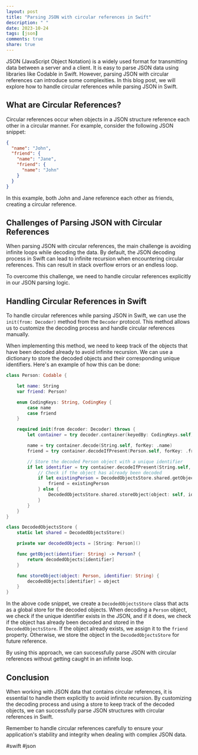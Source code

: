 ```yaml
---
layout: post
title: "Parsing JSON with circular references in Swift"
description: " "
date: 2023-10-24
tags: [json]
comments: true
share: true
---
```


JSON (JavaScript Object Notation) is a widely used format for transmitting data between a server and a client. It is easy to parse JSON data using libraries like Codable in Swift. However, parsing JSON with circular references can introduce some complexities. In this blog post, we will explore how to handle circular references while parsing JSON in Swift.

## What are Circular References?

Circular references occur when objects in a JSON structure reference each other in a circular manner. For example, consider the following JSON snippet:

```json
{
  "name": "John",
  "friend": {
    "name": "Jane",
    "friend": {
      "name": "John"
    }
  }
}
```

In this example, both John and Jane reference each other as friends, creating a circular reference.

## Challenges of Parsing JSON with Circular References

When parsing JSON with circular references, the main challenge is avoiding infinite loops while decoding the data. By default, the JSON decoding process in Swift can lead to infinite recursion when encountering circular references. This can result in stack overflow errors or an endless loop.

To overcome this challenge, we need to handle circular references explicitly in our JSON parsing logic.

## Handling Circular References in Swift

To handle circular references while parsing JSON in Swift, we can use the `init(from: Decoder)` method from the `Decoder` protocol. This method allows us to customize the decoding process and handle circular references manually.

When implementing this method, we need to keep track of the objects that have been decoded already to avoid infinite recursion. We can use a dictionary to store the decoded objects and their corresponding unique identifiers. Here's an example of how this can be done:

```swift
class Person: Codable {

    let name: String
    var friend: Person?

    enum CodingKeys: String, CodingKey {
        case name
        case friend
    }

    required init(from decoder: Decoder) throws {
        let container = try decoder.container(keyedBy: CodingKeys.self)

        name = try container.decode(String.self, forKey: .name)
        friend = try container.decodeIfPresent(Person.self, forKey: .friend)

        // Store the decoded Person object with a unique identifier
        if let identifier = try container.decodeIfPresent(String.self, forKey: .someUniqueIdentifier) {
            // Check if the object has already been decoded
            if let existingPerson = DecodedObjectsStore.shared.getObject(identifier: identifier) {
                friend = existingPerson
            } else {
                DecodedObjectsStore.shared.storeObject(object: self, identifier: identifier)
            }
        }
    }
}

class DecodedObjectsStore {
    static let shared = DecodedObjectsStore()

    private var decodedObjects = [String: Person]()

    func getObject(identifier: String) -> Person? {
        return decodedObjects[identifier]
    }

    func storeObject(object: Person, identifier: String) {
        decodedObjects[identifier] = object
    }
}
```

In the above code snippet, we create a `DecodedObjectsStore` class that acts as a global store for the decoded objects. When decoding a `Person` object, we check if the unique identifier exists in the JSON, and if it does, we check if the object has already been decoded and stored in the `DecodedObjectsStore`. If the object already exists, we assign it to the `friend` property. Otherwise, we store the object in the `DecodedObjectsStore` for future reference.

By using this approach, we can successfully parse JSON with circular references without getting caught in an infinite loop.

## Conclusion

When working with JSON data that contains circular references, it is essential to handle them explicitly to avoid infinite recursion. By customizing the decoding process and using a store to keep track of the decoded objects, we can successfully parse JSON structures with circular references in Swift.

Remember to handle circular references carefully to ensure your application's stability and integrity when dealing with complex JSON data.

#swift #json